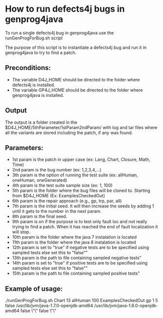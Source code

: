 # How to run defects4j bugs in genprog4java

To run a single defects4j bug in genprog4java use the runGenProgForBug.sh script

The purpose of this script is to instantiate a defects4j bug and run it in genprog4java to try to find a patch.

## Preconditions:

* The variable D4J_HOME should be directed to the folder where defects4j is installed.
* The variable GP4J_HOME should be directed to the folder where genprog4java is installed.

## Output

The output is a folder created in the $D4J_HOME/5thParameter/1stParam2ndParam/ with log and tar files where all the variants are stored including the patch, if any was found. 

## Parameters:

* 1st param is the patch in upper case (ex: Lang, Chart, Closure, Math, Time)
* 2nd param is the bug number (ex: 1,2,3,4,...)
* 3th param is the option of running the test suite (ex: allHuman, oneHuman, oneGenerated)
* 4th param is the test suite sample size (ex: 1, 100)
* 5th param is the folder where the bug files will be cloned to. Starting from $D4J_HOME (Ex: ExamplesCheckedOut)
* 6th param is the repair approach (e.g., gp, trp, par, all)
* 7th param is the initial seed. It will then increase the seeds by adding 1 until it gets to the number in the next param.
* 8th param is the final seed.
* 9th param is on if the purpose is to test only fault loc and not really trying to find a patch. When it has reached the end of fault localization it will stop.
* 10th param is the folder where the java 7 instalation is located
* 11th param is the folder where the java 8 instalation is located
* 12th param is set to \"true\" if negative tests are to be specified using sampled tests else set this to \"false\""
* 13th param is the path to file containing sampled negative tests"
* 14th param is set to \"true\" if positive tests are to be specified using sampled tests else set this to \"false\""
* 15th param is the path to file containing sampled positive tests"

## Example of usage:

./runGenProgForBug.sh Chart 13 allHuman 100 ExamplesCheckedOut gp 1 5 false /usr/lib/jvm/java-1.7.0-openjdk-amd64 /usr/lib/jvm/java-1.8.0-openjdk-amd64 false \\"\\" false \\"\\"
